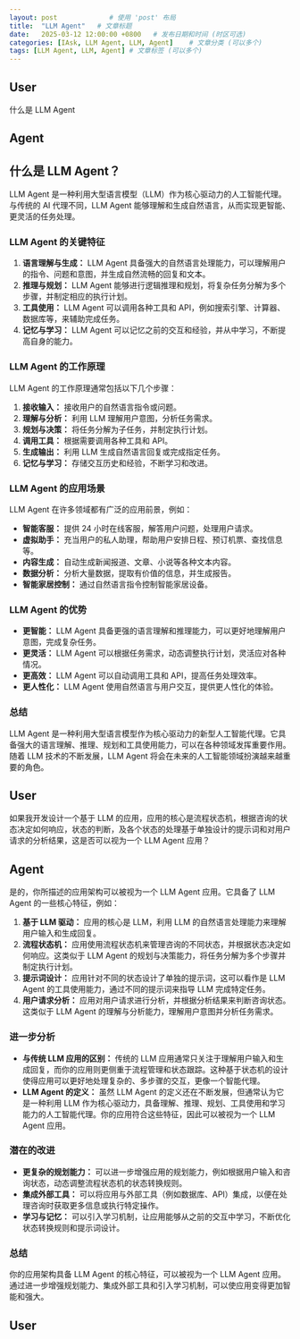 ```yaml
---
layout: post             # 使用 'post' 布局
title:  "LLM Agent"   # 文章标题
date:   2025-03-12 12:00:00 +0800   # 发布日期和时间 (时区可选)
categories: [IAsk, LLM Agent, LLM, Agent]    # 文章分类 (可以多个)
tags: [LLM Agent, LLM, Agent] # 文章标签 (可以多个)
---
```



## User

什么是 LLM Agent


## Agent

## 什么是 LLM Agent？

LLM Agent 是一种利用大型语言模型（LLM）作为核心驱动力的人工智能代理。与传统的 AI 代理不同，LLM Agent 能够理解和生成自然语言，从而实现更智能、更灵活的任务处理。

### LLM Agent 的关键特征

1.  **语言理解与生成：** LLM Agent 具备强大的自然语言处理能力，可以理解用户的指令、问题和意图，并生成自然流畅的回复和文本。
2.  **推理与规划：** LLM Agent 能够进行逻辑推理和规划，将复杂任务分解为多个步骤，并制定相应的执行计划。
3.  **工具使用：** LLM Agent 可以调用各种工具和 API，例如搜索引擎、计算器、数据库等，来辅助完成任务。
4.  **记忆与学习：** LLM Agent 可以记忆之前的交互和经验，并从中学习，不断提高自身的能力。

### LLM Agent 的工作原理

LLM Agent 的工作原理通常包括以下几个步骤：

1.  **接收输入：** 接收用户的自然语言指令或问题。
2.  **理解与分析：** 利用 LLM 理解用户意图，分析任务需求。
3.  **规划与决策：** 将任务分解为子任务，并制定执行计划。
4.  **调用工具：** 根据需要调用各种工具和 API。
5.  **生成输出：** 利用 LLM 生成自然语言回复或完成指定任务。
6.  **记忆与学习：** 存储交互历史和经验，不断学习和改进。

### LLM Agent 的应用场景

LLM Agent 在许多领域都有广泛的应用前景，例如：

*   **智能客服：** 提供 24 小时在线客服，解答用户问题，处理用户请求。
*   **虚拟助手：** 充当用户的私人助理，帮助用户安排日程、预订机票、查找信息等。
*   **内容生成：** 自动生成新闻报道、文章、小说等各种文本内容。
*   **数据分析：** 分析大量数据，提取有价值的信息，并生成报告。
*   **智能家居控制：** 通过自然语言指令控制智能家居设备。

### LLM Agent 的优势

*   **更智能：** LLM Agent 具备更强的语言理解和推理能力，可以更好地理解用户意图，完成复杂任务。
*   **更灵活：** LLM Agent 可以根据任务需求，动态调整执行计划，灵活应对各种情况。
*   **更高效：** LLM Agent 可以自动调用工具和 API，提高任务处理效率。
*   **更人性化：** LLM Agent 使用自然语言与用户交互，提供更人性化的体验。

### 总结

LLM Agent 是一种利用大型语言模型作为核心驱动力的新型人工智能代理。它具备强大的语言理解、推理、规划和工具使用能力，可以在各种领域发挥重要作用。随着 LLM 技术的不断发展，LLM Agent 将会在未来的人工智能领域扮演越来越重要的角色。



## User

如果我开发设计一个基于 LLM 的应用，应用的核心是流程状态机，根据咨询的状态决定如何响应，状态的判断，及各个状态的处理基于单独设计的提示词和对用户请求的分析结果，这是否可以视为一个 LLM Agent 应用？

## Agent

是的，你所描述的应用架构可以被视为一个 LLM Agent 应用。它具备了 LLM Agent 的一些核心特征，例如：

1.  **基于 LLM 驱动：** 应用的核心是 LLM，利用 LLM 的自然语言处理能力来理解用户输入和生成回复。
2.  **流程状态机：** 应用使用流程状态机来管理咨询的不同状态，并根据状态决定如何响应。这类似于 LLM Agent 的规划与决策能力，将任务分解为多个步骤并制定执行计划。
3.  **提示词设计：** 应用针对不同的状态设计了单独的提示词，这可以看作是 LLM Agent 的工具使用能力，通过不同的提示词来指导 LLM 完成特定任务。
4.  **用户请求分析：** 应用对用户请求进行分析，并根据分析结果来判断咨询状态。这类似于 LLM Agent 的理解与分析能力，理解用户意图并分析任务需求。

### 进一步分析

*   **与传统 LLM 应用的区别：** 传统的 LLM 应用通常只关注于理解用户输入和生成回复，而你的应用则更侧重于流程管理和状态跟踪。这种基于状态机的设计使得应用可以更好地处理复杂的、多步骤的交互，更像一个智能代理。
*   **LLM Agent 的定义：** 虽然 LLM Agent 的定义还在不断发展，但通常认为它是一种利用 LLM 作为核心驱动力，具备理解、推理、规划、工具使用和学习能力的人工智能代理。你的应用符合这些特征，因此可以被视为一个 LLM Agent 应用。

### 潜在的改进

*   **更复杂的规划能力：** 可以进一步增强应用的规划能力，例如根据用户输入和咨询状态，动态调整流程状态机的状态转换规则。
*   **集成外部工具：** 可以将应用与外部工具（例如数据库、API）集成，以便在处理咨询时获取更多信息或执行特定操作。
*   **学习与记忆：** 可以引入学习机制，让应用能够从之前的交互中学习，不断优化状态转换规则和提示词设计。

### 总结

你的应用架构具备 LLM Agent 的核心特征，可以被视为一个 LLM Agent 应用。通过进一步增强规划能力、集成外部工具和引入学习机制，可以使应用变得更加智能和强大。


## User

